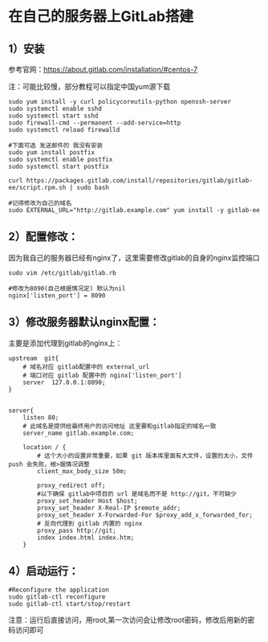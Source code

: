 # 在自己的服务器上GitLab搭建

## 1）安装

参考官网：https://about.gitlab.com/installation/#centos-7

注：可能比较慢，部分教程可以指定中国yum源下载

```shell
sudo yum install -y curl policycoreutils-python openssh-server
sudo systemctl enable sshd
sudo systemctl start sshd
sudo firewall-cmd --permanent --add-service=http
sudo systemctl reload firewalld

#下面可选 发送邮件的 我没有安装
sudo yum install postfix
sudo systemctl enable postfix
sudo systemctl start postfix

curl https://packages.gitlab.com/install/repositories/gitlab/gitlab-ee/script.rpm.sh | sudo bash

#记得修改为自己的域名
sudo EXTERNAL_URL="http://gitlab.example.com" yum install -y gitlab-ee

```



## 2）配置修改：

因为我自己的服务器已经有nginx了，这里需要修改gitlab的自身的nginx监控端口

```shell
sudo vim /etc/gitlab/gitlab.rb

#修改为8090(自己根据情况定) 默认为nil
nginx['listen_port'] = 8090
```



## 3）修改服务器默认nginx配置：

主要是添加代理到gitlab的nginx上：

```shell
upstream  git{
    # 域名对应 gitlab配置中的 external_url
    # 端口对应 gitlab 配置中的 nginx['listen_port']
    server  127.0.0.1:8090;
}


server{
    listen 80;
    # 此域名是提供给最终用户的访问地址 这里要和gitlab指定的域名一致
    server_name gitlab.example.com;

    location / {
        # 这个大小的设置非常重要，如果 git 版本库里面有大文件，设置的太小，文件push 会失败，根>据情况调整
        client_max_body_size 50m;

        proxy_redirect off;
        #以下确保 gitlab中项目的 url 是域名而不是 http://git，不可缺少
        proxy_set_header Host $host;
        proxy_set_header X-Real-IP $remote_addr;
        proxy_set_header X-Forwarded-For $proxy_add_x_forwarded_for;
        # 反向代理到 gitlab 内置的 nginx
        proxy_pass http://git;
        index index.html index.htm;
    }
```



## 4）启动运行：

```shell
#Reconfigure the application
sudo gitlab-ctl reconfigure
sudo gitlab-ctl start/stop/restart
```

注意：运行后直接访问，用root,第一次访问会让修改root密码，修改后用新的密码访问即可
